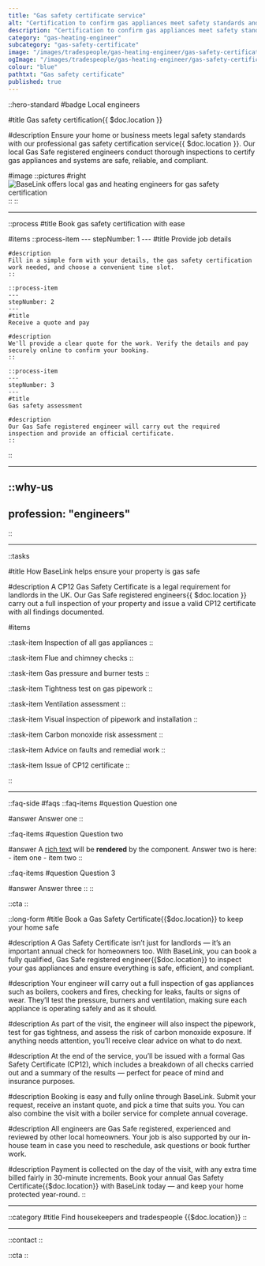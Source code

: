 ```yaml
---
title: "Gas safety certificate service"
alt: "Certification to confirm gas appliances meet safety standards and regulations"
description: "Certification to confirm gas appliances meet safety standards and regulations"
category: "gas-heating-engineer"
subcategory: "gas-safety-certificate"
image: "/images/tradespeople/gas-heating-engineer/gas-safety-certificate.webp"
ogImage: "/images/tradespeople/gas-heating-engineer/gas-safety-certificate.webp"
colour: "blue"
pathtxt: "Gas safety certificate"
published: true
---
```


::hero-standard
#badge
Local engineers

#title
Gas safety certification{{ $doc.location }}

#description
Ensure your home or business meets legal safety standards with our professional gas safety certification service{{ $doc.location }}. Our local Gas Safe registered engineers conduct thorough inspections to certify gas appliances and systems are safe, reliable, and compliant.

#image
    ::pictures
    #right
    ![BaseLink offers local gas and heating engineers for gas safety certification](/images/tradespeople/gas-heating-engineer/gas-safety-certificate.webp)
    ::
::

---

::process
#title
Book gas safety certification with ease

#items
    ::process-item
    ---
    stepNumber: 1
    ---
    #title
    Provide job details

    #description
    Fill in a simple form with your details, the gas safety certification work needed, and choose a convenient time slot.
    ::
    
    ::process-item
    ---
    stepNumber: 2
    ---
    #title
    Receive a quote and pay

    #description
    We'll provide a clear quote for the work. Verify the details and pay securely online to confirm your booking.
    ::

    ::process-item
    ---
    stepNumber: 3
    ---
    #title
    Gas safety assessment

    #description
    Our Gas Safe registered engineer will carry out the required inspection and provide an official certificate.
    ::
::

---

::why-us
---
profession: "engineers"
---
::

---

::tasks

#title
How BaseLink helps ensure your property is gas safe

#description
A CP12 Gas Safety Certificate is a legal requirement for landlords in the UK. Our Gas Safe registered engineers{{ $doc.location }} carry out a full inspection of your property and issue a valid CP12 certificate with all findings documented.

#items

  ::task-item
  Inspection of all gas appliances
  ::

  ::task-item
  Flue and chimney checks
  ::

  ::task-item
  Gas pressure and burner tests
  ::

  ::task-item
  Tightness test on gas pipework
  ::

  ::task-item
  Ventilation assessment
  ::

  ::task-item
  Visual inspection of pipework and installation
  ::

  ::task-item
  Carbon monoxide risk assessment
  ::

  ::task-item
  Advice on faults and remedial work
  ::

  ::task-item
  Issue of CP12 certificate
  ::

::

---

::faq-side
#faqs
  ::faq-items
  #question
  Question one

  #answer
  Answer one
  ::

  ::faq-items
  #question
  Question two

  #answer
  A [rich text](/services/commercial-cleaning) will be **rendered** by the component.
  Answer two is here:
    - item one
    - item two
  ::

  ::faq-items
  #question
  Question 3

  #answer
  Answer three
  ::
::

::cta
::

::long-form
#title
Book a Gas Safety Certificate{{$doc.location}} to keep your home safe

#description
A Gas Safety Certificate isn’t just for landlords — it’s an important annual check for homeowners too. With BaseLink, you can book a fully qualified, Gas Safe registered engineer{{$doc.location}} to inspect your gas appliances and ensure everything is safe, efficient, and compliant.

#description
Your engineer will carry out a full inspection of gas appliances such as boilers, cookers and fires, checking for leaks, faults or signs of wear. They’ll test the pressure, burners and ventilation, making sure each appliance is operating safely and as it should.

#description
As part of the visit, the engineer will also inspect the pipework, test for gas tightness, and assess the risk of carbon monoxide exposure. If anything needs attention, you’ll receive clear advice on what to do next.

#description
At the end of the service, you’ll be issued with a formal Gas Safety Certificate (CP12), which includes a breakdown of all checks carried out and a summary of the results — perfect for peace of mind and insurance purposes.

#description
Booking is easy and fully online through BaseLink. Submit your request, receive an instant quote, and pick a time that suits you. You can also combine the visit with a boiler service for complete annual coverage.

#description
All engineers are Gas Safe registered, experienced and reviewed by other local homeowners. Your job is also supported by our in-house team in case you need to reschedule, ask questions or book further work.

#description
Payment is collected on the day of the visit, with any extra time billed fairly in 30-minute increments. Book your annual Gas Safety Certificate{{$doc.location}} with BaseLink today — and keep your home protected year-round.
::

---

::category
#title
Find housekeepers and tradespeople {{$doc.location}}
::

---

::contact
::

::cta
::